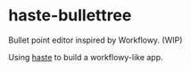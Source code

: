 # haste-bullettree
Bullet point editor inspired by Workflowy. (WIP)

Using [haste](http://haste-lang.org/) to build a workflowy-like app.

